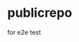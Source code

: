 # publicrepo
for e2e test









































































































































































































































































































































































































































































































































































































































































































































































































































































































































































































































































































































































































































































































































































































































































































































































































































































































































































































































































































































































































































































































































































































































































































































































































































































































































































































































































































































































































































































































































































































































































































































































































































































































































































































































































































































































































































































































































